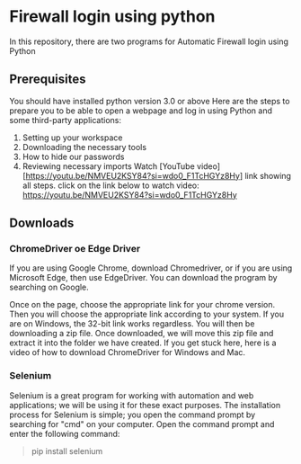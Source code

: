 # Firewall login using python
In this repository, there are two programs for Automatic Firewall login using Python 
## Prerequisites
You should have installed python version 3.0 or above 
Here are the steps to prepare you to be able to open a webpage and log in using Python and some third-party applications:

1. Setting up your workspace
2. Downloading the necessary tools
3. How to hide our passwords
4. Reviewing necessary imports
Watch
[YouTube video] [https://youtu.be/NMVEU2KSY84?si=wdo0_F1TcHGYz8Hy] link showing all steps. click on the link below to watch video: https://youtu.be/NMVEU2KSY84?si=wdo0_F1TcHGYz8Hy

## Downloads

### ChromeDriver oe Edge Driver
If you are using Google Chrome, download Chromedriver, or if you are using Microsoft Edge, then use EdgeDriver. You can download the program by searching on Google.

Once on the page, choose the appropriate link for your chrome version. Then you will choose the appropriate link according to your system. If you are on Windows, the 32-bit link works regardless. You will then be downloading a zip file. Once downloaded, we will move this zip file and extract it into the folder we have created. If you get stuck here, here is a video of how to download ChromeDriver for Windows and Mac.

### Selenium
Selenium is a great program for working with automation and web applications; we will be using it for these exact purposes. The installation process for Selenium is simple; you open the command prompt by searching for "cmd" on your computer. Open the command prompt and enter the following command:
> pip install selenium 
